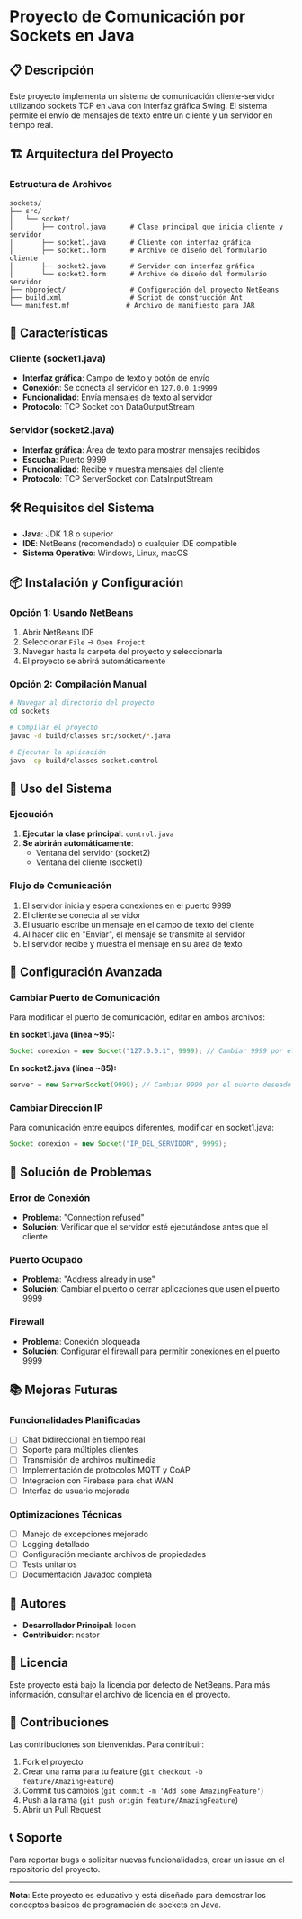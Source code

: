 # Proyecto de Comunicación por Sockets en Java

## 📋 Descripción

Este proyecto implementa un sistema de comunicación cliente-servidor utilizando sockets TCP en Java con interfaz gráfica Swing. El sistema permite el envío de mensajes de texto entre un cliente y un servidor en tiempo real.

## 🏗️ Arquitectura del Proyecto

### Estructura de Archivos
```
sockets/
├── src/
│   └── socket/
│       ├── control.java      # Clase principal que inicia cliente y servidor
│       ├── socket1.java      # Cliente con interfaz gráfica
│       ├── socket1.form      # Archivo de diseño del formulario cliente
│       ├── socket2.java      # Servidor con interfaz gráfica
│       └── socket2.form      # Archivo de diseño del formulario servidor
├── nbproject/                # Configuración del proyecto NetBeans
├── build.xml                 # Script de construcción Ant
└── manifest.mf              # Archivo de manifiesto para JAR
```

## 🚀 Características

### Cliente (socket1.java)
- **Interfaz gráfica**: Campo de texto y botón de envío
- **Conexión**: Se conecta al servidor en `127.0.0.1:9999`
- **Funcionalidad**: Envía mensajes de texto al servidor
- **Protocolo**: TCP Socket con DataOutputStream

### Servidor (socket2.java)
- **Interfaz gráfica**: Área de texto para mostrar mensajes recibidos
- **Escucha**: Puerto 9999
- **Funcionalidad**: Recibe y muestra mensajes del cliente
- **Protocolo**: TCP ServerSocket con DataInputStream

## 🛠️ Requisitos del Sistema

- **Java**: JDK 1.8 o superior
- **IDE**: NetBeans (recomendado) o cualquier IDE compatible
- **Sistema Operativo**: Windows, Linux, macOS

## 📦 Instalación y Configuración

### Opción 1: Usando NetBeans
1. Abrir NetBeans IDE
2. Seleccionar `File` → `Open Project`
3. Navegar hasta la carpeta del proyecto y seleccionarla
4. El proyecto se abrirá automáticamente

### Opción 2: Compilación Manual
```bash
# Navegar al directorio del proyecto
cd sockets

# Compilar el proyecto
javac -d build/classes src/socket/*.java

# Ejecutar la aplicación
java -cp build/classes socket.control
```

## 🎯 Uso del Sistema

### Ejecución
1. **Ejecutar la clase principal**: `control.java`
2. **Se abrirán automáticamente**:
   - Ventana del servidor (socket2)
   - Ventana del cliente (socket1)

### Flujo de Comunicación
1. El servidor inicia y espera conexiones en el puerto 9999
2. El cliente se conecta al servidor
3. El usuario escribe un mensaje en el campo de texto del cliente
4. Al hacer clic en "Enviar", el mensaje se transmite al servidor
5. El servidor recibe y muestra el mensaje en su área de texto

## 🔧 Configuración Avanzada

### Cambiar Puerto de Comunicación
Para modificar el puerto de comunicación, editar en ambos archivos:

**En socket1.java (línea ~95):**
```java
Socket conexion = new Socket("127.0.0.1", 9999); // Cambiar 9999 por el puerto deseado
```

**En socket2.java (línea ~85):**
```java
server = new ServerSocket(9999); // Cambiar 9999 por el puerto deseado
```

### Cambiar Dirección IP
Para comunicación entre equipos diferentes, modificar en socket1.java:
```java
Socket conexion = new Socket("IP_DEL_SERVIDOR", 9999);
```

## 🐛 Solución de Problemas

### Error de Conexión
- **Problema**: "Connection refused"
- **Solución**: Verificar que el servidor esté ejecutándose antes que el cliente

### Puerto Ocupado
- **Problema**: "Address already in use"
- **Solución**: Cambiar el puerto o cerrar aplicaciones que usen el puerto 9999

### Firewall
- **Problema**: Conexión bloqueada
- **Solución**: Configurar el firewall para permitir conexiones en el puerto 9999

## 📚 Mejoras Futuras

### Funcionalidades Planificadas
- [ ] Chat bidireccional en tiempo real
- [ ] Soporte para múltiples clientes
- [ ] Transmisión de archivos multimedia
- [ ] Implementación de protocolos MQTT y CoAP
- [ ] Integración con Firebase para chat WAN
- [ ] Interfaz de usuario mejorada

### Optimizaciones Técnicas
- [ ] Manejo de excepciones mejorado
- [ ] Logging detallado
- [ ] Configuración mediante archivos de propiedades
- [ ] Tests unitarios
- [ ] Documentación Javadoc completa

## 👥 Autores

- **Desarrollador Principal**: locon
- **Contribuidor**: nestor

## 📄 Licencia

Este proyecto está bajo la licencia por defecto de NetBeans. Para más información, consultar el archivo de licencia en el proyecto.

## 🤝 Contribuciones

Las contribuciones son bienvenidas. Para contribuir:

1. Fork el proyecto
2. Crear una rama para tu feature (`git checkout -b feature/AmazingFeature`)
3. Commit tus cambios (`git commit -m 'Add some AmazingFeature'`)
4. Push a la rama (`git push origin feature/AmazingFeature`)
5. Abrir un Pull Request

## 📞 Soporte

Para reportar bugs o solicitar nuevas funcionalidades, crear un issue en el repositorio del proyecto.

---

**Nota**: Este proyecto es educativo y está diseñado para demostrar los conceptos básicos de programación de sockets en Java. 